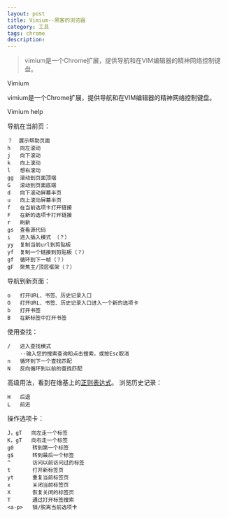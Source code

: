 ```yaml
---
layout: post
title: Vimium--黑客的浏览器
category: 工具
tags: chrome
description:
---
```


>vimium是一个Chrome扩展，提供导航和在VIM编辑器的精神网络控制键盘。


Vimium

vimium是一个Chrome扩展，提供导航和在VIM编辑器的精神网络控制键盘。

Vimium help

导航在当前页：

    ？  展示帮助页面
    h   向左滚动
    j   向下滚动
    k   向上滚动
    l   想右滚动
    gg  滚动到页面顶端
    G   滚动到页面底端
    d   向下滚动屏幕半页
    u   向上滚动屏幕半页
    f   在当前选项卡打开链接
    F   在新的选项卡打开链接
    r   刷新
    gs  查看源代码
    i   进入插入模式 （？）
    yy  复制当前url到剪贴板
    yf  复制一个链接到剪贴板（？）
    gf  循环到下一帧（？）
    gF  聚焦主/顶层框架（？）

导航到新页面：

    o   打开URL、书签、历史记录入口
    O   打开URL、书签、历史记录入口进入一个新的选项卡
    b   打开书签
    B   在新标签中打开书签

使用查找：

    /   进入查找模式
        --输入您的搜索查询和点击搜索，或按Esc取消
    n   循环到下一个查找匹配
    N   反向循环到以前的查找匹配

高级用法，看到在维基上的[正则表达式](http://note.youdao.com/https://github.com/philc/vimium/wiki/Find-Mode)。
浏览历史记录：

    H   后退
    L   前进
操作选项卡：

    J，gT   向左走一个标签
    K，gT   向右走一个标签
    g0      转到第一个标签
    g$      转到最后一个标签
    ^       访问以前访问过的标签
    t       打开新标签页
    yt      重复当前标签页
    x       关闭当前标签页
    X       恢复关闭的标签页
    T       通过打开标签搜索
    <a-p>   销/脱离当前选项卡
